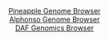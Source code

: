 <div id="Pineapple_Genome_Browser" align="center">
  <a href="https://igv.org/app/?sessionURL=blob:zZJda9swGIX_i6BlA8eW7fgTynDTdE2TfiwfdZtSjGzLjqgtOZLsNA3579PKxm46aC42BrqQXl7pPefo2YEOc0EYBSGwdNPRTRNoQKzYZobqpsLXqMYChAWqBNYAxwXmmGYYhDtQICHRYjpRN1dSNiI0DCKbXo1oyXRh66hGr4yijdAzVhsDVlUoZRxJxoVxylHHDFJ2vQ1OUdPoaratO0aOJDJQ1awYFcxoMC2TjXov.VVKSkxZjZO6rSR5E5AoPUpjrhfoSxTPoizDQozxdpSfRONRdGcPF8uv7mC5uLmIF258PCMlRbLl.GQ7LOJ26ro3xUX7nM8uT8noeukXo8FkcWSfHQ9fGsKxODE907d934G2CobQHL_8T57VIgf6nsXt0JfeTfwwqSeMD_re_bfUXfvrq_Jd332w10DFslZxALIV90ITajZ0Ncdyez.2pq9BGKh0OCMgfHzSgOQoe1btjzsgt42iBQi8bt_A0QDjOeYg7AUQemYQWE7f68MgMPfaDrS8.nvRni.mgQetyLLcpCCVVCjniaCN0BGlepcVevl6YJb9YLNubyF5mLLtfCzJ2f3lbGldZmOf_SFLDajRb9.njH5E0T.h7iNCdJkeilrVXV2vxuaRdX5knfr2JIrG0VU.T._O0nk2fz8iRxk.LJ6C8RpJ1a8q6viTuA5xgqhUhY4IkpKKyG2skmQbEJqWrcAFGauYIhHwMv0ENaiZDvz8G1B7_7T_Dg--">Pineapple Genome Browser</a>
</div>
<div id="Alphonso_Genome_Browser" align="center">
  <a href="https://igv.org/app/?sessionURL=blob:zZNdb5swFIb_i6VWm0TAhgABKZrIR7c2Tas1IVStKuSAAbdgU9tJmkb573OjTbvppOZi0yQu7CN_vOfxww6siZCUMxAC20SuiRAwgKz4ZoabtiZXuCEShAWuJTGAIAURhGUEhDtQYKlwfHOpd1ZKtTK0LKraToNZyU3pmLjBr5zhjTQz3lhDXtd4yQVWXEhrIPCaW7RcdzZkidvW1Hc7pmvlWGEL123FmeRWS1iZbvR56a9SWhLGG5I2q1rRQ4BU59EZc7PAX6JkFmUZkXJCtud5P5qcRwtnHN999YZ38fW3JPaS0xktGVYrQfreRVXO4scbIqJ57b_k09Gkjf352Taanjij0_FLSwWRfeSjntPreV1Pg6EsJy__U8_6o0f2vYEyUe7zJbYXs6ZbkQZV4yW8O7EHt378h873Bqh5ttImgKwSfoig4UDPcG2v8zZEPQPCQPMRnILw_sEASuDsSS._3wG1bbUvQJLn1UEdA3CREwHCTgChj4LAdrt.FwYB2hs7sBL134N7Ft8EPrQj2_bSgtZKy5ynkrXSxIyZ66wwy9cjaTLWm44G.MQ.u54G4jZAiytnxZL5Qo2z8bs0fU1AX354Qt3qRzL9E_M.EsRUy2N1U1U9.j6cx92hGj27T4_2a9LLJgPS8vd_szc8x6EpuGiw0ut1RU9_.rbGgmKmdGFNJV3SmqptoinyDQiR7WhtQcZrrj0Eolx.ggY0kAs__9bT2T_sfwA-">Alphonso Genome Browser</a>
</div>


<div id="DAF_Genomics_Browser" align="center">
  <a href="https://igv.org/app/?sessionURL=blob:tZFra9swFIb_i6D9ZDuW7zaEYdYkK1lb2uClaylBkY9iM8vyJDlpEvLfp3kdg40yBh1IQuJc3lfnOaItSFWLFmXIc3DoYIwspCqxWxDeNXBNOCiUMdIosJAEBhJaCig7IkaUJsXdR1NZad2pbDQqCbM30ApeU.Uo3yGdrUSvKzCptucQTg6iJTvlUMFNsiYj0nSVaJUYEUpBKdsdddBuVjtijp.x1dASVrxvdD2orowJY6x0GDFu67aE578Y.Q_KZtXv8uUiH.rnsL8sx_n8Mv_kT4qHWfT.obj5sCyi5fmi3rRE9xLGOJhd0CA686bJjJVX96zI6WG7ne.n4fT2zL84nzx3tQQ1xjFO_CQJY4xOFmoE7Q0ERCuJMxxYsZdYXhDYL1c_jMwUpKhR9vhkIS0J_WLSH49I7zuDCin42g_ULCRkCRJlduq6MU5TLwziwE1TfLKOqJfNG7OcFndp7Hq550XOmnCjz.pmGKAR.jP4ViB_62z2v4K6Xrs3cEUP30ndp.vDwp1zWbFNPNkmn18BZaFXP8aE5ESb0I_nCxbSGD0Orf7FxT89nb4B">DAF Genomics Browser</a>
</div>
